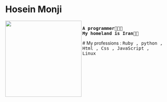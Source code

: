 # Hosein Monji
<img align="left" width="240" src="https://imgurl.ir/uploads/i96256_iran.png"> <samp> <br>
    **A programmer🧑🏻‍💻**</br>
    **My homeland is Iran🥷🏻**</br>


</samp>
# My professions :
<samp>
Ruby ,
python , 
Html ,
Css , 
JavaScript ,
Linux
</samp>
<br>


